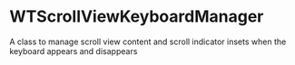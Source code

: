 WTScrollViewKeyboardManager
===========================

A class to manage scroll view content and scroll indicator insets when the keyboard appears and disappears
